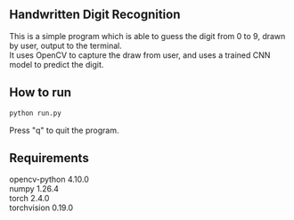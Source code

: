 ## Handwritten Digit Recognition
This is a simple program which is able to guess the digit from 0 to 9, drawn by user, output to the terminal.\
It uses OpenCV to capture the draw from user, and uses a trained CNN model to predict the digit.

## How to run
```bash
python run.py
```
Press "q" to quit the program.
## Requirements
opencv-python 4.10.0\
numpy 1.26.4\
torch 2.4.0\
torchvision 0.19.0


